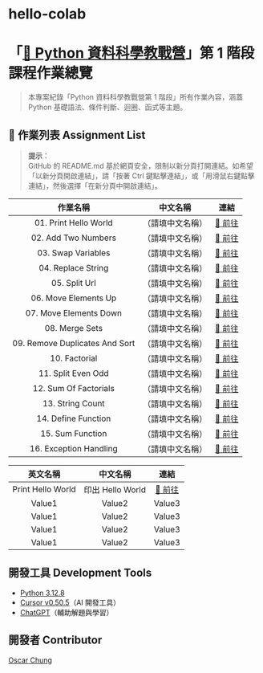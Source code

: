 # hello-colab 

# 「[🐍 Python 資料科學教戰營](https://user121857.pse.is/7m3t6w)」第 1 階段課程作業總覽
> 本專案紀錄「Python 資料科學教戰營第 1 階段」所有作業內容，涵蓋 Python 基礎語法、條件判斷、迴圈、函式等主題。

## 📂 作業列表 Assignment List
> **提示**：  
> GitHub 的 README.md 基於網頁安全，限制以新分頁打開連結。如希望「以新分頁開啟連結」，請「按著 Ctrl 鍵點擊連結」，或「用滑鼠右鍵點擊連結」，然後選擇「在新分頁中開啟連結」。

| 作業名稱 | 中文名稱 | 連結 |
| :---: | :---: | :---: |
| 01. Print Hello World | （請填中文名稱） | [🔗 前往](https://chatgpt.com/) |
| 02. Add Two Numbers | （請填中文名稱） | [🔗 前往](https://chatgpt.com/) |
| 03. Swap Variables | （請填中文名稱） | [🔗 前往](https://chatgpt.com/) |
| 04. Replace String | （請填中文名稱） | [🔗 前往](https://chatgpt.com/) |
| 05. Split Url | （請填中文名稱） | [🔗 前往](https://chatgpt.com/) |
| 06. Move Elements Up | （請填中文名稱） | [🔗 前往](https://chatgpt.com/) |
| 07. Move Elements Down | （請填中文名稱） | [🔗 前往](https://chatgpt.com/) |
| 08. Merge Sets | （請填中文名稱） | [🔗 前往](https://chatgpt.com/) |
| 09. Remove Duplicates And Sort | （請填中文名稱） | [🔗 前往](https://chatgpt.com/) |
| 10. Factorial | （請填中文名稱） | [🔗 前往](https://chatgpt.com/) |
| 11. Split Even Odd | （請填中文名稱） | [🔗 前往](https://chatgpt.com/) |
| 12. Sum Of Factorials | （請填中文名稱） | [🔗 前往](https://chatgpt.com/) |
| 13. String Count | （請填中文名稱） | [🔗 前往](https://chatgpt.com/) |
| 14. Define Function | （請填中文名稱） | [🔗 前往](https://chatgpt.com/) |
| 15. Sum Function | （請填中文名稱） | [🔗 前往](https://chatgpt.com/) |
| 16. Exception Handling | （請填中文名稱） | [🔗 前往](https://chatgpt.com/) |

| 	英文名稱	 | 中文名稱	 | 	連結	 | 
| 	:-----:	 | 	:-----:	 | 	:-----:	 | 
| 	Print Hello World	| 	 印出 Hello World	| 	[🔗 前往](https://chatgpt.com/c/01-print-hello-world)	 | 
| 	Value1	| 	Value2	| 	Value3	 | 
| 	Value1	| 	Value2	| 	Value3	 | 
| 	Value1	| 	Value2	| 	Value3	 | 
| 	Value1	| 	Value2	| 	Value3	 | 

## 開發工具 Development Tools
- [Python 3.12.8](https://www.python.org/downloads/release/python-3128/)
- [Cursor v0.50.5](https://www.cursor.com/cn/downloads)（AI 開發工具）
- [ChatGPT](https://chatgpt.com/)（輔助解題與學習）

## 開發者 Contributor
[Oscar Chung](https://github.com/ewsailor)
